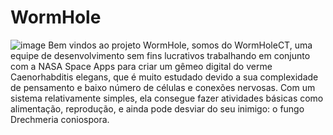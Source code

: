 # WormHole
![image](https://github.com/FabriThomas/WormHole/assets/133991330/33ed56f2-36e7-4c52-98fa-995c64adefaa)
Bem vindos ao projeto WormHole, somos do WormHoleCT, uma equipe de desenvolvimento sem fins lucrativos trabalhando em conjunto com a NASA Space Apps para criar um gêmeo digital do verme  Caenorhabditis elegans, que é muito estudado devido a sua complexidade de pensamento e baixo número de células e conexões nervosas. Com um sistema relativamente simples, ela consegue fazer atividades básicas como alimentação, reprodução, e ainda pode desviar do seu inimigo: o fungo Drechmeria coniospora.
